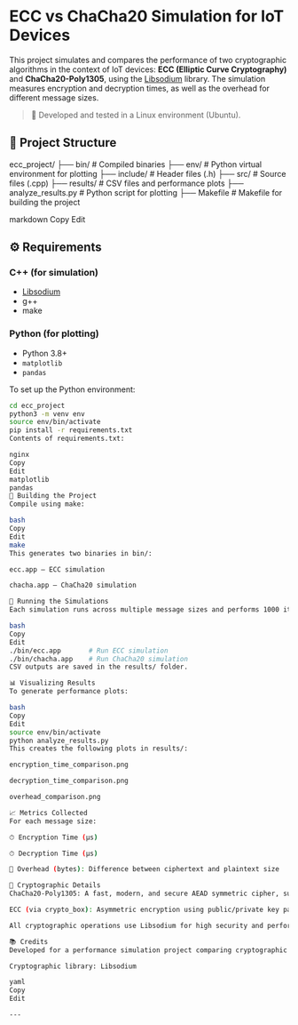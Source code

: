 # ECC vs ChaCha20 Simulation for IoT Devices

This project simulates and compares the performance of two cryptographic algorithms in the context of IoT devices: **ECC (Elliptic Curve Cryptography)** and **ChaCha20-Poly1305**, using the [Libsodium](https://libsodium.gitbook.io/doc/) library. The simulation measures encryption and decryption times, as well as the overhead for different message sizes.

> 📌 Developed and tested in a Linux environment (Ubuntu).

## 📁 Project Structure

ecc_project/
├── bin/ # Compiled binaries
├── env/ # Python virtual environment for plotting
├── include/ # Header files (.h)
├── src/ # Source files (.cpp)
├── results/ # CSV files and performance plots
├── analyze_results.py # Python script for plotting
├── Makefile # Makefile for building the project

markdown
Copy
Edit

## ⚙️ Requirements

### C++ (for simulation)
- [Libsodium](https://libsodium.gitbook.io/doc/installation)
- g++
- make

### Python (for plotting)
- Python 3.8+
- `matplotlib`
- `pandas`

To set up the Python environment:

```bash
cd ecc_project
python3 -m venv env
source env/bin/activate
pip install -r requirements.txt
Contents of requirements.txt:

nginx
Copy
Edit
matplotlib
pandas
🔨 Building the Project
Compile using make:

bash
Copy
Edit
make
This generates two binaries in bin/:

ecc.app — ECC simulation

chacha.app — ChaCha20 simulation

🚀 Running the Simulations
Each simulation runs across multiple message sizes and performs 1000 iterations per size. Results are stored in CSV format.

bash
Copy
Edit
./bin/ecc.app       # Run ECC simulation
./bin/chacha.app    # Run ChaCha20 simulation
CSV outputs are saved in the results/ folder.

📊 Visualizing Results
To generate performance plots:

bash
Copy
Edit
source env/bin/activate
python analyze_results.py
This creates the following plots in results/:

encryption_time_comparison.png

decryption_time_comparison.png

overhead_comparison.png

📈 Metrics Collected
For each message size:

⏱ Encryption Time (μs)

⏱ Decryption Time (μs)

🧱 Overhead (bytes): Difference between ciphertext and plaintext size

🔐 Cryptographic Details
ChaCha20-Poly1305: A fast, modern, and secure AEAD symmetric cipher, suitable for constrained devices and software-only environments.

ECC (via crypto_box): Asymmetric encryption using public/private key pairs.

All cryptographic operations use Libsodium for high security and performance.

📚 Credits
Developed for a performance simulation project comparing cryptographic algorithms in resource-constrained environments.

Cryptographic library: Libsodium

yaml
Copy
Edit

---

